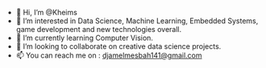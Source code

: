 - 👋 Hi, I’m @Kheims
- 👀 I’m interested in Data Science, Machine Learning, Embedded Systems, game development and new technologies overall.
- 🌱 I’m currently learning Computer Vision.
- 💞️ I’m looking to collaborate on creative data science projects.
- 📫 You can reach me on : djamelmesbah141@gmail.com

<!---
Kheims/Kheims is a ✨ special ✨ repository because its `README.md` (this file) appears on your GitHub profile.
You can click the Preview link to take a look at your changes.
--->
